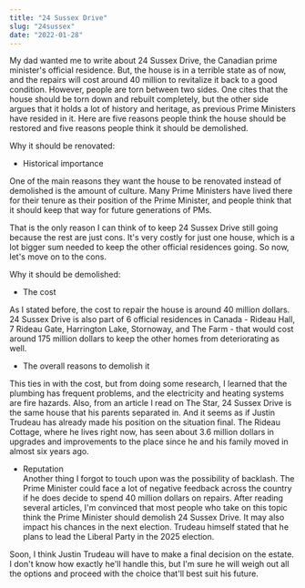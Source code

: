 ```yaml
---
title: "24 Sussex Drive"
slug: "24sussex"
date: "2022-01-28"
---
```


My dad wanted me to write about 24 Sussex Drive, the Canadian prime minister's official residence. But, the house is in a terrible state as of now, and the repairs will cost around 40 million to revitalize it back to a good condition. However, people are torn between two sides. One cites that the house should be torn down and rebuilt completely, but the other side argues that it holds a lot of history and heritage, as previous Prime Ministers have resided in it. Here are five reasons people think the house should be restored and five reasons people think it should be demolished.

Why it should be renovated:

 - Historical importance  

One of the main reasons they want the house to be renovated instead of demolished is the amount of culture. Many Prime Ministers have lived there for their tenure as their position of the Prime Minister, and people think that it should keep that way for future generations of PMs.

That is the only reason I can think of to keep 24 Sussex Drive still going because the rest are just cons. It's very costly for just one house, which is a lot bigger sum needed to keep the other official residences going. So now, let's move on to the cons.

Why it should be demolished:

 - The cost  

As I stated before, the cost to repair the house is around 40 million dollars. 24 Sussex Drive is also part of 6 official residences in Canada - Rideau Hall, 7 Rideau Gate, Harrington Lake, Stornoway, and The Farm - that would cost around 175 million dollars to keep the other homes from deteriorating as well.

 - The overall reasons to demolish it  

This ties in with the cost, but from doing some research, I learned that the plumbing has frequent problems, and the electricity and heating systems are fire hazards. Also, from an article I read on The Star, 24 Sussex Drive is the same house that his parents separated in. And it seems as if Justin Trudeau has already made his position on the situation final. The Rideau Cottage, where he lives right now, has seen about 3.6 million dollars in upgrades and improvements to the place since he and his family moved in almost six years ago. 

 - Reputation  
Another thing I forgot to touch upon was the possibility of backlash. The Prime Minister could face a lot of negative feedback across the country if he does decide to spend 40 million dollars on repairs. After reading several articles, I'm convinced that most people who take on this topic think the Prime Minister should demolish 24 Sussex Drive. It may also impact his chances in the next election. Trudeau himself stated that he plans to lead the Liberal Party in the 2025 election. 

  Soon, I think Justin Trudeau will have to make a final decision on the estate. I don't know how exactly he'll handle this, but I'm sure he will weigh out all the options and proceed with the choice that'll best suit his future.



